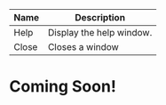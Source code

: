 | Name | Description          |
| ------------- | ----------- |
| Help      | Display the help window.|
| Close     | Closes a window     |


# Coming Soon!
